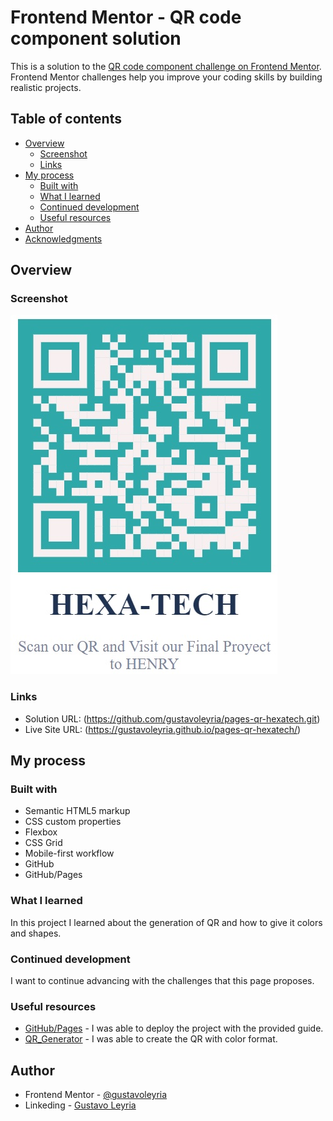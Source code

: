 # Frontend Mentor - QR code component solution

This is a solution to the [QR code component challenge on Frontend Mentor](https://www.frontendmentor.io/challenges/qr-code-component-iux_sIO_H). Frontend Mentor challenges help you improve your coding skills by building realistic projects. 

## Table of contents

- [Overview](#overview)
  - [Screenshot](#screenshot)
  - [Links](#links)
- [My process](#my-process)
  - [Built with](#built-with)
  - [What I learned](#what-i-learned)
  - [Continued development](#continued-development)
  - [Useful resources](#useful-resources)
- [Author](#author)
- [Acknowledgments](#acknowledgments)


## Overview

### Screenshot

![QR_HexaTtech](hexatech-desktop.jpg?raw=true "QR HexaTech")

### Links

- Solution URL: (https://github.com/gustavoleyria/pages-qr-hexatech.git)
- Live Site URL: (https://gustavoleyria.github.io/pages-qr-hexatech/)

## My process

### Built with

- Semantic HTML5 markup
- CSS custom properties
- Flexbox
- CSS Grid
- Mobile-first workflow
- GitHub
- GitHub/Pages

### What I learned


In this project I learned about the generation of QR and how to give it colors and shapes.

### Continued development

I want to continue advancing with the challenges that this page proposes.

### Useful resources

- [GitHub/Pages](https://pages.github.com/) - I was able to deploy the project with the provided guide.
- [QR_Generator](https://es.qr-code-generator.com/) - I was able to create the QR with color format.


## Author

- Frontend Mentor - [@gustavoleyria](https://www.frontendmentor.io/profile/gustavoleyria)
- Linkeding - [Gustavo Leyria](https://www.linkedin.com/in/gustavo-leyria-1980/?locale=en_US)

